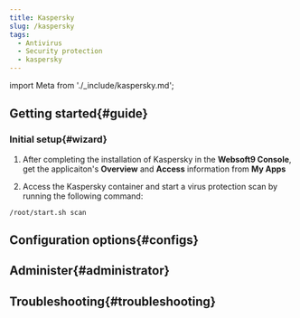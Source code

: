 ```yaml
---
title: Kaspersky
slug: /kaspersky
tags:
  - Antivirus
  - Security protection
  - kaspersky
---
```


import Meta from './_include/kaspersky.md';

<Meta name="meta" />

## Getting started{#guide}

### Initial setup{#wizard}

1. After completing the installation of Kaspersky in the **Websoft9 Console**, get the applicaiton's **Overview** and **Access** information from **My Apps** 

2. Access the Kaspersky container and start a virus protection scan by running the following command:
  ```
  /root/start.sh scan
  ```

## Configuration options{#configs}

## Administer{#administrator}

## Troubleshooting{#troubleshooting}
